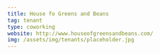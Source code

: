 ```yaml
---
title: House fo Greens and Beans
tag: tenant
type: coworking
website: http://www.houseofgreensandbeans.com/
img: /assets/img/tenants/placeholder.jpg
---
```

